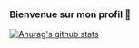 ### Bienvenue sur mon profil 👋

[![Anurag's github stats](https://github-readme-stats.vercel.app/api?username=IceroDev)](https://github.com/anuraghazra/github-readme-stats)
